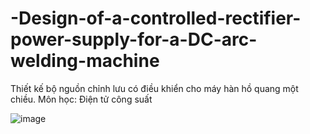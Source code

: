 # -Design-of-a-controlled-rectifier-power-supply-for-a-DC-arc-welding-machine

Thiết kế bộ nguồn chỉnh lưu có điều khiển cho máy hàn hồ quang một chiều.  Môn học: Điện tử công suất

![image](https://github.com/user-attachments/assets/c2d10f33-392d-44cc-b286-771c28374ab4)
